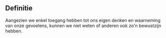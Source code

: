 ## Definitie
Aangezien we enkel toegang hebben tot ons eigen denken en waarneming van onze gevoelens, kunnen we niet weten of anderen ook zo'n bewustzijn hebben.